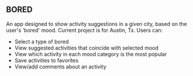 ## BORED

An app designed to show activity suggestions in a given city, based on the user's 'bored' mood. Current project is for Austin, Tx. 
Users can:

- Select a type of bored
- View suggested activities that coincide with selected mood
- View which activity in each mood category is the most popular
- Save activities to favorites
- View/add comments about an activity 

## 
